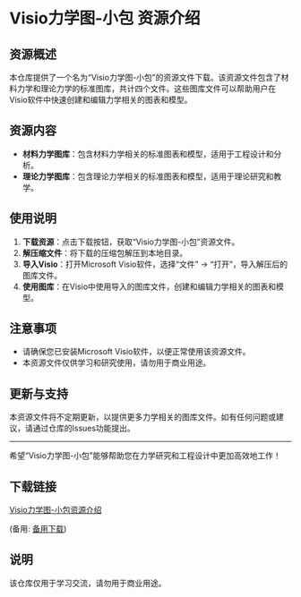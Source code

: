 # Visio力学图-小包 资源介绍

## 资源概述

本仓库提供了一个名为“Visio力学图-小包”的资源文件下载。该资源文件包含了材料力学和理论力学的标准图库，共计四个文件。这些图库文件可以帮助用户在Visio软件中快速创建和编辑力学相关的图表和模型。

## 资源内容

- **材料力学图库**：包含材料力学相关的标准图表和模型，适用于工程设计和分析。
- **理论力学图库**：包含理论力学相关的标准图表和模型，适用于理论研究和教学。

## 使用说明

1. **下载资源**：点击下载按钮，获取“Visio力学图-小包”资源文件。
2. **解压缩文件**：将下载的压缩包解压到本地目录。
3. **导入Visio**：打开Microsoft Visio软件，选择“文件” -> “打开”，导入解压后的图库文件。
4. **使用图库**：在Visio中使用导入的图库文件，创建和编辑力学相关的图表和模型。

## 注意事项

- 请确保您已安装Microsoft Visio软件，以便正常使用该资源文件。
- 本资源文件仅供学习和研究使用，请勿用于商业用途。

## 更新与支持

本资源文件将不定期更新，以提供更多力学相关的图库文件。如有任何问题或建议，请通过仓库的Issues功能提出。

---

希望“Visio力学图-小包”能够帮助您在力学研究和工程设计中更加高效地工作！

## 下载链接
[Visio力学图-小包资源介绍](https://pan.quark.cn/s/a302a97d3130) 

(备用: [备用下载](https://pan.baidu.com/s/19KiODmovRGKEgd29oIwLDw?pwd=1234))

## 说明

该仓库仅用于学习交流，请勿用于商业用途。
